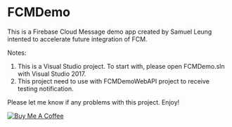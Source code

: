 # FCMDemo

This is a Firebase Cloud Message demo app created by Samuel Leung intented to accelerate future integration of FCM.

Notes:
1. This is a Visual Studio project. To start with, please open FCMDemo.sln with Visual Studio 2017.
2. This project need to use with FCMDemoWebAPI project to receive testing notification.

Please let me know if any problems with this project. Enjoy!

<a href="https://www.buymeacoffee.com/NfEl4Lv" target="_blank"><img src="https://www.buymeacoffee.com/assets/img/custom_images/orange_img.png" alt="Buy Me A Coffee" style="height: auto !important;width: auto !important;" ></a>
